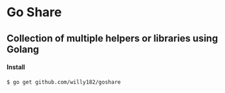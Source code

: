 # Go Share

## Collection of multiple helpers or libraries using Golang

#### Install
```shell
$ go get github.com/willy182/goshare
```